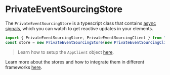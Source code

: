 # PrivateEventSourcingStore

The `PrivateEventSourcingStore` is a typescript class that contains [async signals](https://www.npmjs.com/package/async-signals), which you can watch to get reactive updates in your elements.

```js
import { PrivateEventSourcingStore, PrivateEventSourcingClient } from "@darksoil-studio/private-event-sourcing-zome";
const store = new PrivateEventSourcingStore(new PrivateEventSourcingClient(appClient, 'my-role-name'));
```

> Learn how to setup the `AppClient` object [here](https://www.npmjs.com/package/@holochain/client).

Learn more about the stores and how to integrate them in different frameworks [here](https://darksoil.studio/tnesh-stack).
